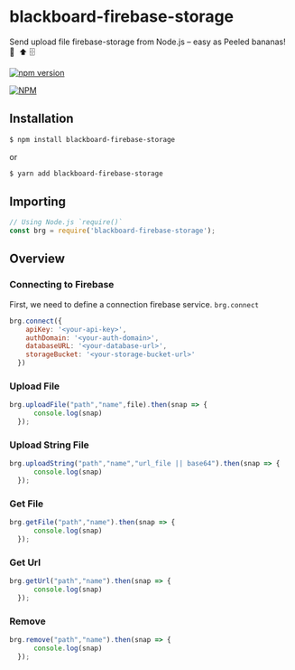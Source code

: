 # blackboard-firebase-storage

Send upload file firebase-storage from Node.js – easy as Peeled bananas! 🍌  ⬆️ 🗄

[![npm version](https://badge.fury.io/js/blackboard-firebase-storage.svg)](https://badge.fury.io/js/blackboard-firebase-storage)

[![NPM](https://nodei.co/npm/blackboard-firebase-storage.png)](https://nodei.co/npm/blackboard-firebase-storage/)

## Installation

```sh
$ npm install blackboard-firebase-storage
```

or

```sh
$ yarn add blackboard-firebase-storage
```

## Importing

```javascript
// Using Node.js `require()`
const brg = require('blackboard-firebase-storage');
```

## Overview

### Connecting to Firebase

First, we need to define a connection firebase service. `brg.connect`

```js
brg.connect({
    apiKey: '<your-api-key>',
    authDomain: '<your-auth-domain>',
    databaseURL: '<your-database-url>',
    storageBucket: '<your-storage-bucket-url>'
  })
```

### Upload File

```js
brg.uploadFile("path","name",file).then(snap => {
      console.log(snap)
  });
```

### Upload String File

```js
brg.uploadString("path","name","url_file || base64").then(snap => {
      console.log(snap)
  });
```

### Get File

```js
brg.getFile("path","name").then(snap => {
      console.log(snap)
  });
```

### Get Url

```js
brg.getUrl("path","name").then(snap => {
      console.log(snap)
  });
```

### Remove

```js
brg.remove("path","name").then(snap => {
      console.log(snap)
  });
```